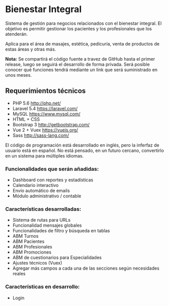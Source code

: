 <h1>Bienestar Integral</h1>
<p>Sistema de gestión para negocios relacionados con el bienestar integral. El objetivo es permitir gestionar los pacientes y los profesionales que los atenderán.</p> 
<p>Aplica para el área de masajes, estética, pedicuría, venta de productos de estas áreas y otras más.</p>
<p><strong>Nota:</strong> Se compartirá el código fuente a travez de GitHub hasta el primer release, luego se seguirá el desarrollo de forma privada. Será posible conocer qué funciones tendrá mediante un link que será suministrado en unos meses.</p>
<h2>Requerimientos técnicos</h2>
<ul>
	<li>PHP 5.6 <a href="http://php.net/">http://php.net/</a></li>
	<li>Laravel 5.4 <a href="https://laravel.com/">https://laravel.com/</a></li>
	<li>MySQL <a href="https://www.mysql.com/">https://www.mysql.com/</a></li>
	<li>HTML + CSS</li>
	<li>Bootstrap 3 <a href="http://getbootstrap.com/">http://getbootstrap.com/</a></li>
	<li>Vue 2 + Vuex <a href="https://vuejs.org/">https://vuejs.org/</a></li>
	<li>Sass <a href="http://sass-lang.com/">http://sass-lang.com/</a></li>
</ul>
<p>El código de programación está desarrollado en inglés, pero la inferfaz de usuario está en español. No está pensado, en un futuro cercano, convertirlo en un sistema para múltiples idiomas.</p>
<h3>Funcionalidades que serán añadidas:</h3>
<ul>
	<li>Dashboard con reportes y estadísticas</li>
	<li>Calendario interactivo</li>
	<li>Envío automático de emails</li>
	<li>Módulo administrativo / contable</li>
</ul>
<h3>Características desarrolladas:</h3>
<ul>
	<li>Sistema de rutas para URLs</li>
	<li>Funcionalidad mensajes globales</li>
	<li>Funcionalidades de filtro y búsqueda en tablas</li>
	<li>ABM Turnos</li>
	<li>ABM Pacientes</li>
	<li>ABM Profesionales</li>
	<li>ABM Promociones</li>
	<li>ABM de cuestionarios para Especialidades</li>
	<li>Ajustes técnicos (Vuex)</li>
	<li>Agregar más campos a cada una de las secciones según necesidades reales</li>
</ul>
<h3>Características en desarrollo:</h3>
<ul>
	<li>Login</li>
</ul>